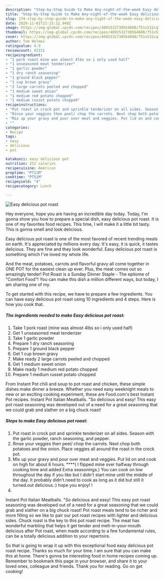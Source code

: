 ```yaml
---
description: "Step-by-Step Guide to Make Any-night-of-the-week Easy delicious pot roast"
title: "Step-by-Step Guide to Make Any-night-of-the-week Easy delicious pot roast"
slug: 174-step-by-step-guide-to-make-any-night-of-the-week-easy-delicious-pot-roast
date: 2020-11-01T23:15:12.948Z
image: https://img-global.cpcdn.com/recipes/4891532730564608/751x532cq70/easy-delicious-pot-roast-recipe-main-photo.jpg
thumbnail: https://img-global.cpcdn.com/recipes/4891532730564608/751x532cq70/easy-delicious-pot-roast-recipe-main-photo.jpg
cover: https://img-global.cpcdn.com/recipes/4891532730564608/751x532cq70/easy-delicious-pot-roast-recipe-main-photo.jpg
author: Tom Holmes
ratingvalue: 4.9
reviewcount: 42151
recipeingredient:
- "1 pork roast mine was almost 4lbs so i only used half"
- "1 unseasoned meat tenderizer"
- "1 garlic powder"
- "1 dry ranch seasoning"
- "1 ground black pepper"
- "1 cup brown gravy"
- "2 large carrots peeled and chopped"
- "1 medium sweet onion"
- "1 medium red potato chopped"
- "1 medium russet potato chopped"
recipeinstructions:
- "Put roast in crock pot and sprinkle tenderizer on all sides. Season with the garlic  powder, ranch seasoning, and pepper."
- "Rinse your veggies then peel/ chop the carrots. Next chop both potatoes and the onion. Place veggies all around the roast in the crock pot."
- "Mix up your gravy and pour over meat and veggies. Put lid on and cook on high for about 6 hours.  ****( I flipped mine over halfway through cooking time and added Extra seasonings.) You can cook on low throughout the day if you like but I didn&#39;t start mine until the middle of the day. It probably didn&#39;t.need to cook as long as it did but still it turned.out delicious.:) hope you enjoy! !"
- ""
categories:
- Recipe
tags:
- easy
- delicious
- pot

katakunci: easy delicious pot 
nutrition: 252 calories
recipecuisine: American
preptime: "PT11M"
cooktime: "PT51M"
recipeyield: "4"
recipecategory: Lunch

---
```



![Easy delicious pot roast](https://img-global.cpcdn.com/recipes/4891532730564608/751x532cq70/easy-delicious-pot-roast-recipe-main-photo.jpg)

Hey everyone, hope you are having an incredible day today. Today, I'm gonna show you how to prepare a special dish, easy delicious pot roast. It is one of my favorites food recipes. This time, I will make it a little bit tasty. This is gonna smell and look delicious.

Easy delicious pot roast is one of the most favored of recent trending meals on earth. It's appreciated by millions every day. It's easy, it is quick, it tastes delicious. They are fine and they look wonderful. Easy delicious pot roast is something which I've loved my whole life.

And the meat, potatoes, carrots and flavorful gravy all come together in ONE POT for the easiest clean up ever. Plus, the meat comes out so amazingly tender! Pot Roast is a Sunday Dinner Staple - The epitome of &#34;Comfort Food&#34;! You can make this dish a million different ways, but today, I am sharing one of my.


To get started with this recipe, we have to prepare a few ingredients. You can have easy delicious pot roast using 10 ingredients and 4 steps. Here is how you cook that.

<!--inarticleads1-->

##### The ingredients needed to make Easy delicious pot roast:

1. Take 1 pork roast (mine was almost 4lbs so i only used half)
1. Get 1 unseasoned meat tenderizer
1. Take 1 garlic powder
1. Prepare 1 dry ranch seasoning
1. Prepare 1 ground black pepper
1. Get 1 cup brown gravy
1. Make ready 2 large carrots peeled and chopped
1. Get 1 medium sweet onion
1. Make ready 1 medium red potato chopped
1. Prepare 1 medium russet potato chopped


From Instant Pot chili and soup to pot roast and chicken, these simple dishes make dinner a breeze. Whether you need easy weeknight meals to new or an exciting cooking experiment, these are Food.com&#39;s best Instant Pot recipes. Instant Pot Italian Meatballs. &#34;So delicious and easy! This easy pot roast seasoning was developed out of a need for a great seasoning that we could grab and slather on a big chuck roast! 

<!--inarticleads2-->

##### Steps to make Easy delicious pot roast:

1. Put roast in crock pot and sprinkle tenderizer on all sides. Season with the garlic  powder, ranch seasoning, and pepper.
1. Rinse your veggies then peel/ chop the carrots. Next chop both potatoes and the onion. Place veggies all around the roast in the crock pot.
1. Mix up your gravy and pour over meat and veggies. Put lid on and cook on high for about 6 hours.  ****( I flipped mine over halfway through cooking time and added Extra seasonings.) You can cook on low throughout the day if you like but I didn&#39;t start mine until the middle of the day. It probably didn&#39;t.need to cook as long as it did but still it turned.out delicious.:) hope you enjoy! !
1. 


Instant Pot Italian Meatballs. &#34;So delicious and easy! This easy pot roast seasoning was developed out of a need for a great seasoning that we could grab and slather on a big chuck roast! Pot roast meals tend to be richer and more filling so we like to pair our pot roast recipes with lighter and delicious sides. Chuck roast is the key to this pot roast recipe. The meat has wonderful marbling that helps it get tender and melt-in-your-mouth delicious after Pot roast, when made according to a few fundamental rules, can be a totally delicious addition to your repertoire. 

So that is going to wrap it up with this exceptional food easy delicious pot roast recipe. Thanks so much for your time. I am sure that you can make this at home. There's gonna be interesting food in home recipes coming up. Remember to bookmark this page in your browser, and share it to your loved ones, colleague and friends. Thank you for reading. Go on get cooking!
